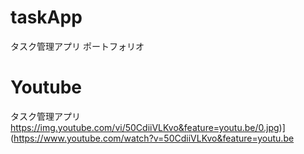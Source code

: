 # taskApp
タスク管理アプリ ポートフォリオ

# Youtube
タスク管理アプリ
https://img.youtube.com/vi/50CdiiVLKvo&feature=youtu.be/0.jpg)](https://www.youtube.com/watch?v=50CdiiVLKvo&feature=youtu.be
